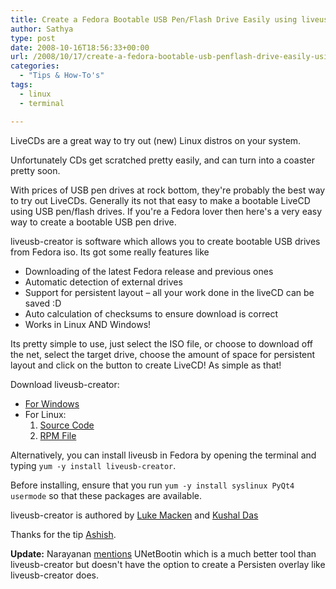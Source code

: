 ```yaml
---
title: Create a Fedora Bootable USB Pen/Flash Drive Easily using liveusb-creator
author: Sathya
type: post
date: 2008-10-16T18:56:33+00:00
url: /2008/10/17/create-a-fedora-bootable-usb-penflash-drive-easily-using-liveusb-creator/
categories:
  - "Tips & How-To's"
tags:
  - linux
  - terminal

---
```

LiveCDs are a great way to try out (new) Linux distros on your system. [<img class="alignright size-medium wp-image-475" title="fedorausb" src="https://sathyasays.com/wp-content/uploads/2008/10/fedorausb.png" alt=""   />][1]

Unfortunately CDs get scratched pretty easily, and can turn into a coaster pretty soon.

With prices of USB pen drives at rock bottom, they're probably the best way to try out LiveCDs. Generally its not that easy to make a bootable LiveCD using USB pen/flash drives. If you're a Fedora lover then here's a very easy way to create a bootable USB pen drive.

<!--more-->liveusb-creator is software which allows you to create bootable USB drives from Fedora iso. Its got some really features like

  * Downloading of the latest Fedora release and previous ones
  * Automatic detection of external drives
  * Support for persistent layout &#8211; all your work done in the liveCD can be saved :D
  * Auto calculation of checksums to ensure download is correct
  * Works in Linux AND Windows!

<div>
  Its pretty simple to use, just select the ISO file, or choose to download off the net, select the target drive, choose the amount of space for persistent layout and click on the button to create LiveCD! As simple as that!
</div>

Download liveusb-creator:

  * [For Windows][2]
  * For Linux: 
      1. [Source Code][3]
      2. [RPM File][4]

Alternatively, you can install liveusb in Fedora by opening the terminal and typing `yum -y install liveusb-creator`.

Before installing, ensure that you run `yum -y install syslinux PyQt4 usermode` so that these packages are available.

liveusb-creator is authored by [Luke Macken][5] and [Kushal Das][6]

Thanks for the tip [Ashish][7].

**Update:** Narayanan <a href="https://www.techspikes.com/2008/10/install-linux-pendrive-usb/" target="_blank">mentions</a> UNetBootin which is a much better tool than liveusb-creator but doesn't have the option to create a Persisten overlay like liveusb-creator does.

 [1]: https://sathyasays.com/wp-content/uploads/2008/10/fedorausb.png
 [2]: https://fedorahosted.org/releases/l/i/liveusb-creator/liveusb-creator-2.7.zip
 [3]: https://fedorahosted.org/releases/l/i/liveusb-creator/liveusb-creator-linux-2.7.tar.gz
 [4]: https://kushal.fedorapeople.org/packages/liveusb-creator-2.7-1.fc9.noarch.rpm
 [5]: https://fedoraproject.org/wiki/LukeMacken
 [6]: https://kushaldas.in/
 [7]: https://www.technospot.net/blogs/
